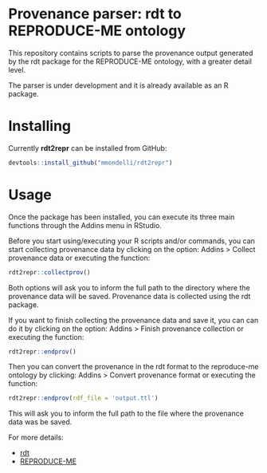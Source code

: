 # Provenance parser: rdt to REPRODUCE-ME ontology

This repository contains scripts to parse the provenance output generated by the rdt package for the REPRODUCE-ME ontology, with a greater detail level.

The parser is under development and it is already available as an R package.

# Installing

Currently **rdt2repr** can be installed from GitHub:

``` r
devtools::install_github("mmondelli/rdt2repr")
``` 

# Usage

Once the package has been installed, you can execute its three main functions through the Addins menu in RStudio.

Before you start using/executing your R scripts and/or commands, you can start collecting provenance data by clicking on the option: Addins > Collect provenance data
or executing the function:

``` r
rdt2repr::collectprov()
``` 

Both options will ask you to inform the full path to the directory where the provenance data will be saved. Provenance data is collected using the rdt package.

If you want to finish collecting the provenance data and save it, you can can do it by clicking on the option: Addins > Finish provenance collection
or executing the function:

``` r
rdt2repr::endprov()
``` 

Then you can convert the provenance in the rdt format to the reproduce-me ontology by clicking: Addins > Convert provenance format
or executing the function:

``` r
rdt2repr::endprov(rdf_file = 'output.ttl')
```

This will ask you to inform the full path to the file where the provenance data was be saved.

For more details:
* [rdt](https://github.com/End-to-end-provenance/rdt)
* [REPRODUCE-ME](https://github.com/Sheeba-Samuel/REPRODUCE-ME)

